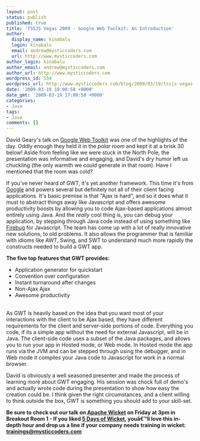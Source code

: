 ```yaml
---
layout: post
status: publish
published: true
title: 'TSSJS Vegas 2009 - Google Web Toolkit: An Introduction'
author:
  display_name: kinabalu
  login: kinabalu
  email: andrew@mysticcoders.com
  url: http://www.mysticcoders.com
author_login: kinabalu
author_email: andrew@mysticcoders.com
author_url: http://www.mysticcoders.com
wordpress_id: 554
wordpress_url: http://www.mysticcoders.com/blog/2009/03/19/tssjs-vegas-2009-google-web-toolkit-an-introduction/
date: '2009-03-19 10:00:58 +0000'
date_gmt: '2009-03-19 17:00:58 +0000'
categories:
- Java
tags:
- Java
comments: []
---
```

David Geary's talk on <a href="http://code.google.com/webtoolkit/" title="GWT" target="_blank">Google Web Toolkit</a> was one of the highlights of the day. Oddly enough they held it in the <em>polar room</em> and kept it at a brisk 30 below! Aside from feeling like we were stuck in the North Pole, the presentation was informative and engaging, and David's dry humor left us chuckling (the only warmth we could generate in that room). Have I mentioned that the room was cold?


If you've never heard of GWT, it's yet another framework. This time it's from <a href="http://google.com" title="Google" target="_blank">Google</a> and powers several but definitely not all of their client facing applications. It's basic premise is that "Ajax is hard", and so it does what it must to abstract things away like Javascript and offers awesome productivity boosts by allowing you to code Ajax-based applications almost entirely using Java. And the *really* cool thing is, you can debug your application, by stepping through Java code instead of using something like <a href="http://getfirebug.com/" title="Firebug" target="_blank">Firebug</a> for Javascript. The team has come up with a lot of really innovative new solutions, to old problems. It also allows the programmer that is familiar with idioms like AWT, Swing, and SWT to understand much more rapidly the constructs needed to build a GWT app.


<strong>The five top features that GWT provides:</strong>


<ul>
<li>Application generator for quickstart</li>
<li>Convention over configuration</li>
<li>Instant turnaround after changes</li>
<li>Non-Ajax Ajax</li>
<li>Awesome productivity</li><br />
</ul>

As GWT is heavily based on the idea that you want most of your interactions with the client to be Ajax based, they have different requirements for the client and server-side portions of code. Everything you code, if its a simple app without the need for external Javascript, will be in Java. The client-side code uses a subset of the Java packages, and allows you to run your app in Hosted mode, or Web mode. In Hosted mode the app runs via the JVM and can be stepped through using the debugger, and in Web mode it compiles your Java code to Javascript for work in a normal browser.


David is obviously a well seasoned presenter and made the process of learning more about GWT engaging. His session was chock full of demo's and actually wrote code during the presentation to show how easy the creation could be. I think given the right circumstances, and a client willing to think outside the box, GWT is something you should add to your skill-set.


<strong>Be sure to check out our talk on <a href="http://wicket.apache.org/" title="Apache Wicket" target="_blank">Apache Wicket</a> on Friday at 3pm in Breakout Room 1 - If you liked <a href="http://www.mysticcoders.com/blog/2009/03/09/5-days-of-wicket/" title="5 Days of Wicket" target="_top">5 Days of Wicket</a>, you&acirc;&euro;&trade;ll love this in-depth hour and drop us a line if your company needs training in wicket: <a href="mailto:trainings@mysticcoders.com">trainings@mysticcoders.com</a><br /></strong>


